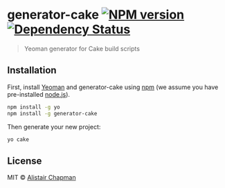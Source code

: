 # generator-cake [![NPM version][npm-image]][npm-url] [![Dependency Status][daviddm-image]][daviddm-url]
> Yeoman generator for Cake build scripts

## Installation

First, install [Yeoman](http://yeoman.io) and generator-cake using [npm](https://www.npmjs.com/) (we assume you have pre-installed [node.js](https://nodejs.org/)).

```bash
npm install -g yo
npm install -g generator-cake
```

Then generate your new project:

```bash
yo cake
```

## License

MIT © [Alistair Chapman](https://agchapman.com)


[npm-image]: https://badge.fury.io/js/generator-cake.svg
[npm-url]: https://npmjs.org/package/generator-cake
[daviddm-image]: https://david-dm.org/agc93/generator-cake.svg?theme=shields.io
[daviddm-url]: https://david-dm.org/agc93/generator-cake
